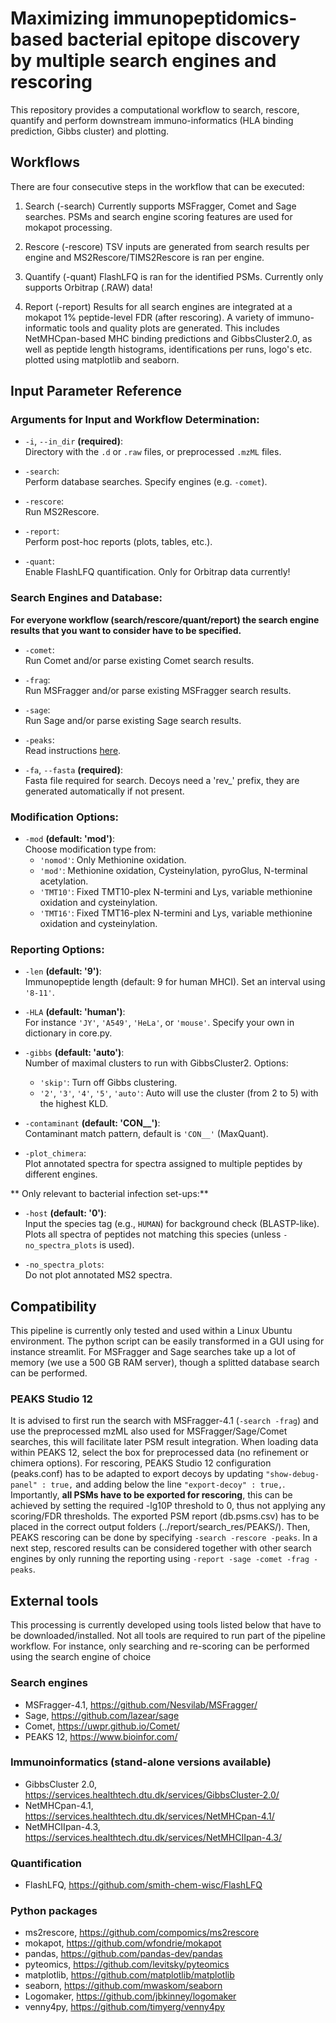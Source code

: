 # Maximizing immunopeptidomics-based bacterial epitope discovery by multiple search engines and rescoring
This repository provides a computational workflow to search, rescore, quantify and perform downstream immuno-informatics (HLA binding prediction, Gibbs cluster) and plotting.

## Workflows
There are four consecutive steps in the workflow that can be executed:
1. Search (-search)
Currently supports MSFragger, Comet and Sage searches. PSMs and search engine scoring features are used for mokapot processing.
 
2. Rescore (-rescore)
TSV inputs are generated from search results per engine and MS2Rescore/TIMS2Rescore is ran per engine.

3. Quantify (-quant)
FlashLFQ is ran for the identified PSMs. Currently only supports Orbitrap (.RAW) data!

4. Report (-report)
Results for all search engines are integrated at a mokapot 1% peptide-level FDR (after rescoring). A variety of immuno-informatic tools and quality plots are generated. 
This includes NetMHCpan-based MHC binding predictions and GibbsCluster2.0, as well as peptide length histograms, identifications per runs, logo's etc. plotted using matplotlib and seaborn.

## Input Parameter Reference

### Arguments for Input and Workflow Determination:
- `-i`, `--in_dir` **(required)**:  
  Directory with the `.d` or `.raw` files, or preprocessed `.mzML` files.
  
- `-search`:  
  Perform database searches. Specify engines (e.g. `-comet`).
  
- `-rescore`:  
  Run MS2Rescore.
  
- `-report`:  
  Perform post-hoc reports (plots, tables, etc.).
  
- `-quant`:  
  Enable FlashLFQ quantification. Only for Orbitrap data currently!

### Search Engines and Database:
**For everyone workflow (search/rescore/quant/report) the search engine results that you want to consider have to be specified.**

- `-comet`:  
  Run Comet and/or parse existing Comet search results.
  
- `-frag`:  
  Run MSFragger and/or parse existing MSFragger search results.
  
- `-sage`:  
  Run Sage and/or parse existing Sage search results.
  
- `-peaks`:  
  Read instructions [here](https://github.com/patrick-willems/immunopeptidomics/blob/main/README.md#peaks-studio-12).
  
- `-fa`, `--fasta` **(required)**:  
  Fasta file required for search. Decoys need a 'rev_' prefix, they are generated automatically if not present.

### Modification Options:
- `-mod` **(default: 'mod')**:  
  Choose modification type from:
  - `'nomod'`: Only Methionine oxidation.
  - `'mod'`: Methionine oxidation, Cysteinylation, pyroGlus, N-terminal acetylation.
  - `'TMT10'`: Fixed TMT10-plex N-termini and Lys, variable methionine oxidation and cysteinylation.
  - `'TMT16'`: Fixed TMT16-plex N-termini and Lys, variable methionine oxidation and cysteinylation.

### Reporting Options:
- `-len` **(default: '9')**:  
  Immunopeptide length (default: 9 for human MHCI). Set an interval using `'8-11'`.

- `-HLA` **(default: 'human')**:  
  For instance `'JY'`, `'A549'`, `'HeLa'`, or `'mouse'`. Specify your own in dictionary in core.py.

- `-gibbs` **(default: 'auto')**:  
  Number of maximal clusters to run with GibbsCluster2. Options:
  - `'skip'`: Turn off Gibbs clustering.
  - `'2'`, `'3'`, `'4'`, `'5'`, `'auto'`: Auto will use the cluster (from 2 to 5) with the highest KLD.

- `-contaminant` **(default: 'CON__')**:  
  Contaminant match pattern, default is `'CON__'` (MaxQuant).

- `-plot_chimera`:  
  Plot annotated spectra for spectra assigned to multiple peptides by different engines.

** Only relevant to bacterial infection set-ups:**

- `-host` **(default: '0')**:  
  Input the species tag (e.g., `HUMAN`) for background check (BLASTP-like). Plots all spectra of peptides not matching this species (unless `-no_spectra_plots` is used).

- `-no_spectra_plots`:  
  Do not plot annotated MS2 spectra.

## Compatibility
This pipeline is currently only tested and used within a Linux Ubuntu environment.
The python script can be easily transformed in a GUI using for instance streamlit.
For MSFragger and Sage searches take up a lot of memory (we use a 500 GB RAM server), though a splitted database search can be performed. 

### PEAKS Studio 12
It is advised to first run the search with MSFragger-4.1 (`-search -frag`) and use the preprocessed mzML also used for MSFragger/Sage/Comet searches, this will facilitate later PSM result integration. When loading data within PEAKS 12, select the box for preprocessed data (no refinement or chimera options). For rescoring, PEAKS Studio 12 configuration (peaks.conf) has to be adapted to export decoys by updating `"show-debug-panel" : true,` and adding below the line `"export-decoy" : true,`. Importantly, **all PSMs have to be exported for rescoring**, this can be achieved by setting the required -lg10P threshold to 0, thus not applying any scoring/FDR thresholds. The exported PSM report (db.psms.csv) has to be placed in the correct output folders (../report/search_res/PEAKS/). Then, PEAKS rescoring can be done by specifying `-search -rescore -peaks`. In a next step, rescored results can be considered together with other search engines by only running the reporting using `-report -sage -comet -frag -peaks`.

## External tools
This processing is currently developed using tools listed below that have to be downloaded/installed. Not all tools are required to run part of the pipeline workflow. For instance, only searching and re-scoring can be performed using the search engine of choice

### Search engines
- MSFragger-4.1, https://github.com/Nesvilab/MSFragger/
- Sage, https://github.com/lazear/sage
- Comet, https://uwpr.github.io/Comet/
- PEAKS 12, https://www.bioinfor.com/

### Immunoinformatics (stand-alone versions available)
- GibbsCluster 2.0, https://services.healthtech.dtu.dk/services/GibbsCluster-2.0/
- NetMHCpan-4.1, https://services.healthtech.dtu.dk/services/NetMHCpan-4.1/
- NetMHCIIpan-4.3, https://services.healthtech.dtu.dk/services/NetMHCIIpan-4.3/

### Quantification
- FlashLFQ, https://github.com/smith-chem-wisc/FlashLFQ
  
### Python packages
- ms2rescore, https://github.com/compomics/ms2rescore
- mokapot, https://github.com/wfondrie/mokapot
- pandas, https://github.com/pandas-dev/pandas
- pyteomics, https://github.com/levitsky/pyteomics
- matplotlib, https://github.com/matplotlib/matplotlib
- seaborn, https://github.com/mwaskom/seaborn
- Logomaker, https://github.com/jbkinney/logomaker
- venny4py, https://github.com/timyerg/venny4py
